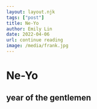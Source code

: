 ```yaml
---
layout: layout.njk 
tags: ["post"]
title: Ne-Yo
author: Emily Lin
date: 2022-04-06
url: continue reading
image: /media/frank.jpg
---
```


# Ne-Yo

<h2>year of the gentlemen</h2>